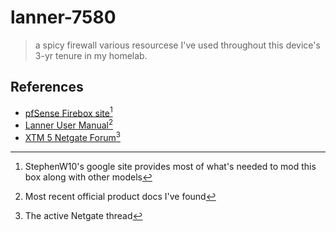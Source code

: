 # lanner-7580
> a spicy firewall
various resourcese I've used throughout this device's 3-yr tenure in my homelab.

## References
- [pfSense Firebox site](https://sites.google.com/site/pfsensefirebox/home)[^1]  
- [Lanner User Manual](https://wiki.ilinux.fr/lib/exe/fetch.php?media=medias:7580-full-20100513.pdf)[^2]
- [XTM 5 Netgate Forum](https://forum.netgate.com/topic/39639/watchguard-xtm-5-series)[^3]

[^1]: StephenW10's google site provides most of what's needed to mod this box along with other models
[^2]: Most recent official product docs I've found
[^3]: The active Netgate thread
